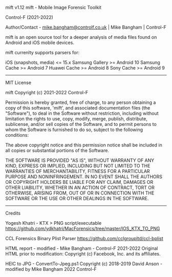 mift v1.12
mift - Mobile Image Forensic Toolkit

Control-F   (2021-2022)

Author/Contact - mike.bangham@controlf.co.uk | Mike Bangham | Control-F

mift is an open source tool for a deeper analysis of media files found on Android and iOS mobile devices.

mift currenlty supports parsers for:

iOS (snapshots, media) <= 15.x
Samsung Gallery >= Android 10
Samsung Cache >= Android 7
Huawei Cache >= Android 8
Sony Cache >= Android 9

-----------------------------------------------------------------------------
MIT License

mift
Copyright (c) 2021-2022 Control-F

Permission is hereby granted, free of charge, to any person obtaining a copy
of this software, 'mift', and associated documentation files (the "Software"), to deal
in the Software without restriction, including without limitation the rights
to use, copy, modify, merge, publish, distribute, sublicense, and/or sell
copies of the Software, and to permit persons to whom the Software is
furnished to do so, subject to the following conditions:

The above copyright notice and this permission notice shall be included in all
copies or substantial portions of the Software.

THE SOFTWARE IS PROVIDED "AS IS", WITHOUT WARRANTY OF ANY KIND, EXPRESS OR
IMPLIED, INCLUDING BUT NOT LIMITED TO THE WARRANTIES OF MERCHANTABILITY,
FITNESS FOR A PARTICULAR PURPOSE AND NONINFRINGEMENT. IN NO EVENT SHALL THE
AUTHORS OR COPYRIGHT HOLDERS BE LIABLE FOR ANY CLAIM, DAMAGES OR OTHER
LIABILITY, WHETHER IN AN ACTION OF CONTRACT, TORT OR OTHERWISE, ARISING FROM,
OUT OF OR IN CONNECTION WITH THE SOFTWARE OR THE USE OR OTHER DEALINGS IN THE
SOFTWARE.

-----------------------------------------------------------------------------
Credits

Yogesh Khatri - KTX > PNG script/executable
https://github.com/ydkhatri/MacForensics/tree/master/IOS_KTX_TO_PNG

CCL Forensics Binary Plist Parser
https://github.com/cclgroupltd/ccl-bplist

HTML report - modified - Mike Bangham - Control-F 2021-2022
Original HTML prior to modification: Copyright (c) Facebook, Inc. and its affiliates.

HEIC to JPG - ConvertTo-Jpeg.ps1
Copyright (c) 2018-2019 David Anson - modified by Mike Bangham 2022 Control-F

